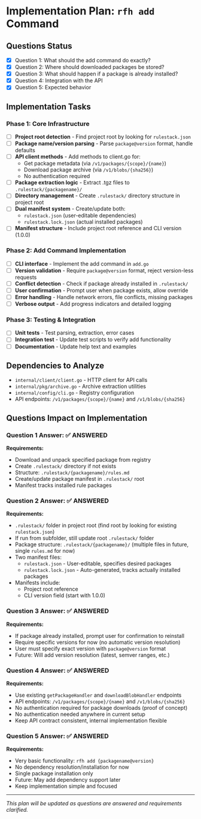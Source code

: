 # Implementation Plan: `rfh add` Command

## Questions Status
- [x] Question 1: What should the add command do exactly?
- [x] Question 2: Where should downloaded packages be stored?
- [x] Question 3: What should happen if a package is already installed?
- [x] Question 4: Integration with the API
- [x] Question 5: Expected behavior

## Implementation Tasks

### Phase 1: Core Infrastructure
- [ ] **Project root detection** - Find project root by looking for `rulestack.json`
- [ ] **Package name/version parsing** - Parse `package@version` format, handle defaults
- [ ] **API client methods** - Add methods to client.go for:
  - Get package metadata (via `/v1/packages/{scope}/{name}`)
  - Download package archive (via `/v1/blobs/{sha256}`)
  - No authentication required
- [ ] **Package extraction logic** - Extract .tgz files to `.rulestack/{packagename}/`
- [ ] **Directory management** - Create `.rulestack/` directory structure in project root
- [ ] **Dual manifest system** - Create/update both:
  - `rulestack.json` (user-editable dependencies)
  - `rulestack.lock.json` (actual installed packages)
- [ ] **Manifest structure** - Include project root reference and CLI version (1.0.0)

### Phase 2: Add Command Implementation  
- [ ] **CLI interface** - Implement the add command in `add.go`
- [ ] **Version validation** - Require `package@version` format, reject version-less requests
- [ ] **Conflict detection** - Check if package already installed in `.rulestack/`
- [ ] **User confirmation** - Prompt user when package exists, allow override
- [ ] **Error handling** - Handle network errors, file conflicts, missing packages
- [ ] **Verbose output** - Add progress indicators and detailed logging

### Phase 3: Testing & Integration
- [ ] **Unit tests** - Test parsing, extraction, error cases
- [ ] **Integration test** - Update test scripts to verify add functionality
- [ ] **Documentation** - Update help text and examples

## Dependencies to Analyze
- `internal/client/client.go` - HTTP client for API calls
- `internal/pkg/archive.go` - Archive extraction utilities  
- `internal/config/cli.go` - Registry configuration
- API endpoints: `/v1/packages/{scope}/{name}` and `/v1/blobs/{sha256}`

## Questions Impact on Implementation

### Question 1 Answer: ✅ ANSWERED
**Requirements:**
- Download and unpack specified package from registry
- Create `.rulestack/` directory if not exists
- Structure: `.rulestack/{packagename}/rules.md`
- Create/update package manifest in `.rulestack/` root
- Manifest tracks installed rule packages

### Question 2 Answer: ✅ ANSWERED
**Requirements:**
- `.rulestack/` folder in project root (find root by looking for existing `rulestack.json`)
- If run from subfolder, still update root `.rulestack/` folder
- Package structure: `.rulestack/{packagename}/` (multiple files in future, single `rules.md` for now)
- Two manifest files:
  - `rulestack.json` - User-editable, specifies desired packages
  - `rulestack.lock.json` - Auto-generated, tracks actually installed packages
- Manifests include:
  - Project root reference
  - CLI version field (start with 1.0.0)

### Question 3 Answer: ✅ ANSWERED
**Requirements:**
- If package already installed, prompt user for confirmation to reinstall
- Require specific versions for now (no automatic version resolution)
- User must specify exact version with `package@version` format
- Future: Will add version resolution (latest, semver ranges, etc.)

### Question 4 Answer: ✅ ANSWERED
**Requirements:**
- Use existing `getPackageHandler` and `downloadBlobHandler` endpoints
- API endpoints: `/v1/packages/{scope}/{name}` and `/v1/blobs/{sha256}`
- No authentication required for package downloads (proof of concept)
- No authentication needed anywhere in current setup
- Keep API contract consistent, internal implementation flexible

### Question 5 Answer: ✅ ANSWERED
**Requirements:**
- Very basic functionality: `rfh add {packagename@version}`
- No dependency resolution/installation for now
- Single package installation only
- Future: May add dependency support later
- Keep implementation simple and focused

---

*This plan will be updated as questions are answered and requirements clarified.*